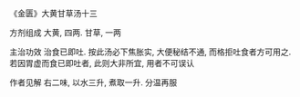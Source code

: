 《金匮》大黄甘草汤十三

方剂组成 大黄, 四两. 甘草, 一两 

主治功效 治食已即吐. 按此汤必下焦胀实, 大便秘结不通, 而格拒吐食者方可用之. 若因胃虚而食已即吐者, 此则大非所宜, 用者不可误认 

作者见解 右二味, 以水三升, 煮取一升. 分温再服 

